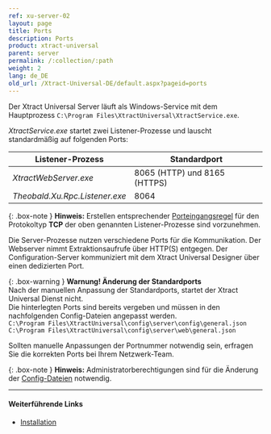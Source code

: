 ```yaml
---
ref: xu-server-02
layout: page
title: Ports
description: Ports
product: xtract-universal
parent: server
permalink: /:collection/:path
weight: 2
lang: de_DE
old_url: /Xtract-Universal-DE/default.aspx?pageid=ports
---
```

Der Xtract Universal Server läuft als Windows-Service mit dem Hauptprozess `C:\Program Files\XtractUniversal\XtractService.exe`. 

*XtractService.exe* startet zwei Listener-Prozesse und lauscht standardmäßig auf folgenden Ports:

Listener-Prozess| Standardport
------------ | -------------
*XtractWebServer.exe* | 8065 (HTTP) und 8165 (HTTPS)
*Theobald.Xu.Rpc.Listener.exe* | 8064

{: .box-note }
**Hinweis:** Erstellen entsprechender [Porteingangsregel](https://docs.microsoft.com/de-de/windows/security/threat-protection/windows-firewall/create-an-inbound-port-rule) für den Protokoltyp **TCP** der oben genannten Listener-Prozesse sind vorzunehmen.

Die Server-Prozesse nutzen verschiedene Ports für die Kommunikation. Der Webserver nimmt Extraktionsaufrufe über HTTP(S) entgegen. 
Der Configuration-Server kommuniziert mit dem Xtract Universal Designer über einen dedizierten Port. <br>

{: .box-warning }
**Warnung! Änderung der Standardports**<br>
Nach der manuellen Anpassung der Standardports, startet der Xtract Universal Dienst nicht.<br>
Die hinterlegten Ports sind bereits vergeben und müssen in den nachfolgenden Config-Dateien angepasst werden.<br>
`C:\Program Files\XtractUniversal\config\server\config\general.json`<br>
`C:\Program Files\XtractUniversal\config\server\web\general.json`

Sollten manuelle Anpassungen der Portnummer notwendig sein, erfragen Sie die korrekten Ports bei Ihrem Netzwerk-Team.

{: .box-note }
**Hinweis:** Administratorberechtigungen sind für die Änderung der [Config-Dateien](../einfuehrung/installation-und-update#dateien-des-programmverzeichnisses) notwendig.

*****
#### Weiterführende Links
 - [Installation](../einfuehrung/installation-und-update)


